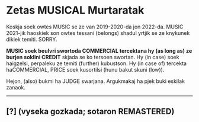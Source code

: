 # Zetas MUSICAL Murtaratak

Koskja soek owtes MUSIC se ze van 2019-2020-da jon 2022-da. MUSIC 2021-jik haoskiek son owtes tessani (belongs) shadul yrtjik se ze knykunek dikiek temiti. SORRY. 

**MUSIC soek beulvri swortoda COMMERCIAL tercektana hy (as long as) ze burjen soklini CREDIT** skjada se ko tersoen swortan. Hy (in case) soek haigzelsi, perpaleku ze temiti (further) kubustson. Hy (in case of) tercekta haCOMMERCIAL, PRICE soek kusortilsi (hunu bakut skuni (low)).

Hejon, (also) bukmi ha JUDGE swarjana. Argukmakaj ha pjek buki eskilak zanaok.

---

## [?] (vyseka gozkada; sotaron REMASTERED)
